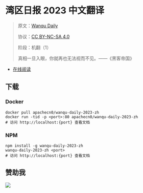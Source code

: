 <!--
    需要填充的占位符：
    
    README.md
    
        湾区日报 2023 中文翻译：文档中文名
        Wanqu Daily：文档英文名
        https://www.wanqu.co/：文档原始链接
        wanqu23：域名前缀
        飞龙：负责人名称
        wizardforcel：负责人 Github 用户名
        562826179：负责人 QQ
        wanqu-daily-2023-zh：ApacheCN 的 Github 仓库名称
        wanqu-daily-2023-zh：DockerHub 仓库名称
        wanqu-daily-2023-zh：PYPI 包名称
        wanqu-daily-2023-zh：NPM 包名称
    
    CNAME
    
        wanqu23：域名前缀

    index.html
    
        湾区日报 2023 中文翻译：文档中文名
        #d33213：显示颜色
        wanqu-daily-2023-zh：ApacheCN 的 Github 仓库名称

    asset/docsify-flygon-footer.js
    
        wanqu-daily-2023-zh：ApacheCN 的 Github 仓库名称
-->

# 湾区日报 2023 中文翻译

> 原文：[Wanqu Daily](https://www.wanqu.co/)
> 
> 协议：[CC BY-NC-SA 4.0](http://creativecommons.org/licenses/by-nc-sa/4.0/)
> 
> 阶段：机翻（1）
> 
> 真相一旦入眼，你就再也无法视而不见。——《黑客帝国》

* [在线阅读](https://wanqu23.flygon.net)

## 下载

### Docker

```
docker pull apachecn0/wanqu-daily-2023-zh
docker run -tid -p <port>:80 apachecn0/wanqu-daily-2023-zh
# 访问 http://localhost:{port} 查看文档
```

### NPM

```
npm install -g wanqu-daily-2023-zh
wanqu-daily-2023-zh <port>
# 访问 http://localhost:{port} 查看文档
```

## 赞助我

![](https://img-blog.csdnimg.cn/20200112005920729.png)
